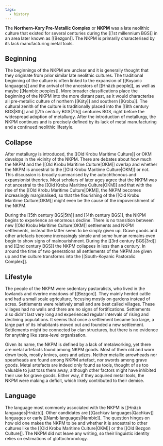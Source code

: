 ```yaml
---
tags:
  - history
---
```

The **Northern-Kory Pre-Metallic Complex** or **NKPM** was a late neolithic culture that existed for several centuries during the [[1st millennium BGS]] in an area later known as [[Bezgon]]. The NKPM is primarily characterised by its lack manufacturing metal tools. 
## Beginning 
The beginnings of the NKPM are unclear and it is generally thought that they originate from prior similar late neolithic cultures. The traditional beginning of the culture is often linked to the expansion of [[Koyanic languages]] and the arrival of the ancestors of [[Hnäzb people]], as well as maybe [[Nambic peoples]]. More broader classifications place the beginning of the NKPM into the more distant past, as it would characterise all pre-metallic culture of northern [[Kóty]] and southern [[Krobu]]. The cultural zenith of the culture is traditionally placed into the [[8th century BGS|8th]] and [[7th century BGS|7th]] centuries BGS, right before the widespread adoption of metallurgy. After the introduction of metallurgy, the NKPM continues and is precisely defined by its lack of metal manufacturing and a continued neolithic lifestyle. 
## Collapse 
After metallurgy is introduced, the [[Old Krobu Maritime Culture]] or OKM develops in the vicinity of the NKPM. There are debates about how much the NKPM and the [[Old Krobu Maritime Culture|OKM]] overlap and whether the NKPM is ancestral to the [[Old Krobu Maritime Culture|OKM]] or not. This discussion is broadly summarised by the autochthonous and expansionist theories. Most scholars of later ages agree that the NKPM was not ancestral to the [[Old Krobu Maritime Culture|OKM]] and that with the rise of the [[Old Krobu Maritime Culture|OKM]], the NKPM becomes increasingly marginalised, so that the flourishing of the [[Old Krobu Maritime Culture|OKM]] might even be the cause of the impoverishment of the NKPM. 

During the [[5th century BGS|5th]] and [[4th century BGS]], the NKPM begins to experience an enormous decline. There is no transition between new [[Old Krobu Maritime Culture|OKM]] settlements and NKPM settlements, instead the latter seem to be simply given up. Grave goods and other artefacts become increasingly simple and some human remains even begin to show signs of malnourishment. During the [[3rd century BGS|3rd]] and [[2nd century BGS]] the NKPM collapses in less than a century. In around the time of two generations all settlements of the NKPM are given up and the culture transforms into the [[South-Koyanic Pastoralic Complex]]. 
## Lifestyle
The people of the NKPM were sedentary pastoralists, who lived in the lowlands and riverine meadows of [[Bezgon]]. They mainly herded cattle and had a small scale agriculture, focusing mostly on gardens instead of acres. Settlements were relatively small and are best called villages. These villages had no walls and there are no signs of fortifications. Settlements also didn't last very long and experienced regular intervals of rising and declining populations. It seems that once a settlement became too large, a large part of its inhabitants moved out and founded a new settlement. Settlements might be connected by clan structures, but there is no evidence for anything like state-level organisation. 

Given its name, the NKPM is defined by a lack of metalworking, yet there are metal artefacts found among NKPM goods. Most of them old and worn down tools, mostly knives, axes and adzes. Neither metallic arrowheads nor spearheads are found among NKPM artefact, nor swords among grave goods. Metal artefacts are indeed only found as tools, thought of as too valuable to just toss them away, although other factors might have inhibited their use for grave goods. Either way, if they acquired metal tools, the NKPM were making a deficit, which likely contributed to their demise. 
## Language 
The language most commonly associated with the NKPM is [[Hnäzb languages|Hnäzb]]. Other candidates are [[Qachkav languages|Qachkav]] languages or early [[Namb languages|Nambic]]. The question hinges on how old one makes the NKPM to be and whether it is ancestral to other cultures like the [[Old Krobu Maritime Culture|OKM]] or the [[Old Bezgon Culture]]. The NKPM did not leave any writing, so their linguistic identity relies on estimations of glottochronology.